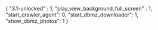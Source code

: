 {
  "3.1-unlocked" : 1,
  "play_view_background_full_screen" : 1,
  "start_crawler_agent": 0,
  "start_dbmz_downloader": 1,
  "show_dbmz_photos": 1
}

